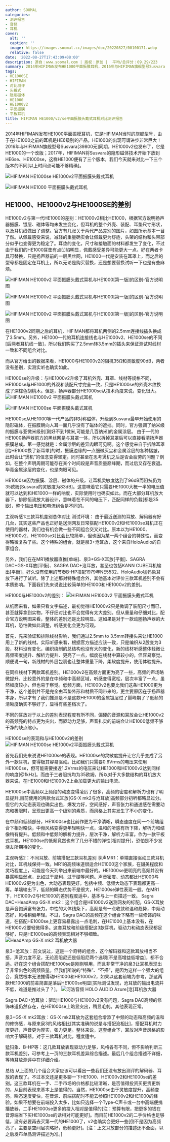 ```yaml
---
author: SOOMAL
categories:
- 测评报告
- 音频
- 耳机
cover:
  alt: ''
  caption: ''
  image: https://images.soomal.cc/images/doc/20220827/00100171.webp
  relative: false
date: '2022-08-27T17:43:09+08:00'
description: 源自：www.soomal.com | 版权：原创 |  平均/总评分：09.29/223
summary: 2014年HIFIMAN发布HE1000平面振膜耳机，2016年与HIFIMAN旗舰型号Susvara同期，HE1000v2也发布了，它是HE1000的一个改版；2017年，HIFIMAN将Susvara的隐形磁体技术开始下放到HE6se、HE1000se，这样HE1000便有了三个版本。下面我们来对比下它们的表现。
tags:
- HE1000SE
- HIFIMAN
- 对比测评
- 头戴式
- 隐形磁体
- HE1000
- HE1000v2
- 平面振膜
- 平板耳机
title: HIFIMAN HE1000/v2/se平面振膜头戴式耳机对比测评报告
---
```


2014年HIFIMAN发布HE1000平面振膜耳机，它是HIFIMAN当时的旗舰型号，由于在HE1000之前的耳机是HE6级别的产品，HE1000的出现可谓进步非常巨大！2016年与HIFIMAN旗舰型号Susvara[39800元]同期，HE1000v2也发布了，它是HE1000的一个改版；2017年，HIFIMAN将Susvara的隐形磁体技术开始下放到HE6se、HE1000se，这样HE1000便有了三个版本，我们今天就来对比一下三个版本的不同[以上时间点可能不够精确]。



![HIFIMAN HE1000se HE1000v2平面振膜头戴式耳机](https://images.soomal.cc/images/doc/20220820/00099968_01.webp)



![HIFIMAN HE1000 平面振膜头戴式耳机](https://images.soomal.cc/images/doc/20220827/00100170_01.webp)



## HE1000、HE1000v2与HE1000SE的差别



HE1000v2与第一代HE1000的差别：HE1000v2相比HE1000，根据官方说明扬声器振膜、镀层、磁体等均未发生变化，但耳机的整个外壳、装配、耳垫尺寸形状，以及耳机线做出了调整。官方有几张关于两代产品差别的图片，如图所示基本一目了然。从佩戴感受来说，减轻的重量确实会让佩戴更为舒适，头架的结构和头带部分似乎也变得更为稳定了。耳垫的变化，尺寸和接触面的材料都发生了变化，不过由于我们的HE1000耳垫有点凹陷明显，佩戴感受差异可能更大一点。好在两者卡具可替换，只是扬声器前的一层黑丝网，HE1000一代是安装在耳罩上，而之后的型号都是固定在耳机上，所以无论是购买替换，还是想要替换试听一下也是有些麻烦。



![HIFIMAN HE1000v2 平面振膜头戴式耳机与HE1000[第一版]的区别-官方说明图](https://images.soomal.cc/images/doc/20220825/00100101.webp)



![HIFIMAN HE1000v2 平面振膜头戴式耳机与HE1000[第一版]的区别-官方说明图](https://images.soomal.cc/images/doc/20220825/00100102.webp)



![HIFIMAN HE1000v2 平面振膜头戴式耳机与HE1000[第一版]的区别-官方说明图](https://images.soomal.cc/images/doc/20220825/00100103.webp)



在HE1000v2同期之后的耳机，HIFIMAN都将耳机两侧的2.5mm连接线插头换成了3.5mm。另外，HE1000一代的耳机连接线也与HE1000v2、HE1000se的不同[后两者耳机线一致]，所以我们购买了2.5mm转3.5mm的插头来保证测试时线材一致和不同组合对比。



而从官方给出的数据来看，HE1000与HE1000v2的阻抗35Ω和灵敏度90dB，两者没有差别，实测实听也确实如此。

HE1000se的升级：与HE1000v2升级了耳机外壳、耳罩、线材等规格不同，HE1000se与HE1000的外观和装配尺寸完全一致，只是HE1000se的外壳木纹换成了深棕色胡桃木。但是，扬声器部分HE1000se从技术角度来说，变化很大。
![HIFIMAN HE1000v2 平面振膜头戴式耳机](https://images.soomal.cc/images/doc/20220820/00099957_01.webp)




![HIFIMAN HE1000se 平面振膜头戴式耳机](https://images.soomal.cc/images/doc/20220820/00099966_01.webp)




HE1000se从HE1000等一代产品的非对称磁体，升级到Susvara最早开始使用的隐形磁体，在振膜朝向人耳一面几乎没有了磁体的遮挡。同时，官方强调了纳米级的振膜与亚微米级别[刚好不到1微米,可能是几百纳米]的金属涂层。
由于一代的HE1000扬声器前方的黑丝网是与耳罩一体，所以拆掉耳罩后可以直接看清扬声器振膜总成。第一感觉就是：金属涂层的差异肉眼可见啊。这个感觉来自于拆除耳罩[给HE1000换了新耳罩]的时，振膜边缘的一点细微灰尘和金属涂层的各种褶皱，此时会让“煲机”的信念变得坚定。同时甚至在思考煲机之后是否会疲劳的问题？例如，在整个声明周期可能存在某个时间段是声音质量巅峰期，而过后又存在衰退。毕竟金属涂层的变化，也是肉眼可见。

HE1000se因为振膜、涂层、磁体的升级，让耳机灵敏度达到了96dB而阻抗仍为35欧姆[Susvara的灵敏度为83dB]。这意味着它只需要HE1000大概一半的电压值就可以达到和HE1000一样的响度，实际使用时也确实如此。而在大部分耳机放大器下，排除恒流放大器设计，意味着在不同的电压下，匹配同样的负载[都是35欧]，整个输出电压和电流组合是不同的。

主观听感1:三款耳机差别总体对比
测试环境：
由于最近送测的耳放、解码器有好几台，其实这些产品也正好是送测网友日常搭配HE1000v2和HE1000se耳机正在使用的器材，我们也有机会做一些不同组合交叉对比。原本以为HE1000、HE1000v2、HE1000se对比会比较简单，但也因为某一两个组合的特殊性，而变得略微复杂了些。这个特殊的组合，就是泉3+沧耳放，这个来自HoloAudio的自家组合。

另外，我们在在MR1播放器直推[单端]、泉3+GS-X耳放[平衡]、SAGRA DAC+GS-X耳放[平衡]、SAGRA DAC+沧耳放，甚至也包括KANN CUBE耳机输出[平衡]，好久没有使用的节奏B-HP搭配1979年NE5532、HoloAudio猛犸象耳放下进行了试听。除了上述那对特殊组合外，其他基本对评价三款耳机差别不会有本质影响。下面我们先来说说比较简单的HE1000和HE1000v2的差别。

HE1000与HE1000v2的差别：
![HIFIMAN HE1000v2 平面振膜头戴式耳机](https://images.soomal.cc/images/doc/20220820/00099958.webp)




从纸面来看，如果只看文字描述，最初觉得HE1000v2只是微调了装配尺寸而已，甚至就算拿到实物，不仔细对比也不会觉得有太大差别。但从重量和仔细对比，配合官方说明图来看，整体的差别还是比较明显。这如果是对于一款动圈扬声器的大耳机，恐怕做如此调整，听感变化会更为可观。

首先，先来验证和排除线材影响，我们通过2.5mm to 3.5mm转接头来让HE1000用上了新的线材。实际听感来看，根据官方描述应该一致，只是编织从2股变为3股，材料没有变化，编织绕制的总结构也没有大的变化，新的线材听感整体轻微让高频密度提升、解析力提升、更亮了一点，幅度在线材中算较小的，但容易察觉。顺便说一句，新线材的外层包裹也让整体重量下降，柔软度提升，使用体验提升。

在同样线材下两款耳机差别。HE1000v2在高频方面更为亮了一些，高频的声场略微提升。比较意外的是在中频和中高频区域，听感变得宽松，层次丰富了一点，虽然幅度较小，但也易于察觉。低频方面，HE1000v2也要比我们这条HE1000更为干净，这个差别并不是完全由耳垫外形和材质不同带来的，更主要原因在于扬声器本身，所以才有了我们推测是不是这款HE1000的金属镀层过了巅峰期了？低频的清晰度确实不够好了，显得有些差档次了。

不同的耳放对于以上的差别表现程度有所不同，偏硬的音源和耳放会让HE1000v2的高频亮的特点更为突出，而驱动力足够，声音扎实的前端会让HE1000低频不够干净的缺点缩小。

HE1000se的表现和与HE1000v2的差别
![HIFIMAN HE1000se HE1000v2平面振膜头戴式耳机](https://images.soomal.cc/images/doc/20220820/00099970.webp)




首先我们先来说说HE1000se的表现。HE1000se的灵敏度提升让它几乎变成了另外一款耳机，变得极其容易驱动。比如我们只需要0.6Vrms的电压来使用HE1000se，但可能需要接近1.2Vrms的电压来让HE1000和HE1000v2达到同样的响度[@1kHz]。而由于三者阻抗均为35欧姆，所以对于大多数结构的耳机放大器来说，在HE1000和HE1000v2上会加载更大的输出电流。

HE1000se中高频以上频段的动态变得凌厉了很多，高频的密度和解析力也有了明显提升,目前使用的两款台式耳放[GS-X mk2与沧耳放]高频部分初听都略显过分。但它的大动态表现也确实出色，爆发力好，空间感好，声音张力和通透感在需要动态和极限时，呈现出更高一个级别的素质，而风格上其实发生了不小的变化。

在中频和低频部分，HE1000se也比前作更为干净清晰，瞬态速度在同一个前端组合下相对略快，中频风格变得更年轻明快一点，温和的听感有所下降，解析力和结像稍有提升。低频和中低频的解析力提升，层次干净，解析力丰富。作为一款平板式耳机，HE1000se的低频竟然也有了几分不错的弹性[相对提升]，恐怕是不少发烧友所期待的变化。

主观听感2：不同耳放、前端搭配三款耳机差别
享声MR1：单端直接驱动三款耳机对比，耳机线保持一致。MR1的高频味道很适合HE1000这个家族，在甜美程度和灵巧程度上，可能是今天列举出来前端中最好的。HE1000se更明亮的高频并没有暴露明显弱点，比如过于犀利、过于硬等问题。声音密度、动态都比HE1000与HE1000v2更为出色，大动态表现更好。包括中频、低频大动态下表现都更高一筹。单端输出下，低频的瞬态优势不是很大，HE1000se弹性表现一般。在MR1下，HE1000v2与HE1000的差别程度适中，基本与上一页描述一致。
Sagra DAC+HeadAmp GS-X mk2：这个组合是HE1000v2送测网友的标配。GS-X耳放是声音饱满富有张力，中性的大体线条下，高频是有一点收敛和温和趋势，中频动态好，风格稍偏年轻。不过，Sagra DAC的高频在这个组合下略有一些修饰的味道，在搭配HE1000se上更容易暴露出一点毛刺，在HE1000上基本没有，在HE1000v2要轻微得多。这套耳放和前级搭配这3款耳机，驱动力和动态表现都足够好，只是HE1000se的高频表现相对不够细致。
![HeadAmp GS-X mk2 耳机放大器](https://images.soomal.cc/images/doc/20220825/00100056.webp)




泉3+沧耳放：前文说过，这是一个奇特的组合，这个解码器和这款耳放相当不搭，声音力度不足，无论高阻尼还是低阻尼两个选项[不是高增益低增益]，都不合适。好在这个组合搭配HE1000se是刚刚够用，而且非常干净的泉3让耳机表现出了非常出色的高频质量。但我们所说的“特殊”、“不搭”，是因为这样一个强大的组合，竟然根本无法推得动HE1000和HE1000v2，如果以这套前端为参考，那这两款HE1000的前辈简直是落后HE1000se明显[实际测试发现，沧耳放的输出电流并不低，难道是推过头了？]。
![河洛音频 HOLO AUDIO Azure[沧]耳机放大器](https://images.soomal.cc/images/doc/20220825/00100080.webp)




Sagra DAC+沧耳放：驱动HE1000与HE1000v2没有问题，Sagra DAC高频的修饰味道仍然存在，在HE1000se上略显突出，稍显毛刺。其他表现正常。

泉3+GS-X mk2耳放：GS-X mk2耳放为这套组合增添了中频的动态和高频的温和的修饰感，与原来泉3的风格相比[其实准确的说是与搭配沧相比]，搭配耳机时力度更好，声音更为厚实，张力更足。整体来说，这套组合下，耳放对声音风格的影响大于解码器。对于三款耳机对比，程度适中。

猛犸象、B-HP等：这几款耳放表现驱动力足够，风格各有不同，但不影响判断三款耳机差别，可参考上一页的三款耳机差异综合描述。最后几个组合描述不详细，等待耳放测评中在详细介绍。

总结
从上面的几个组合大家应该可以看出一些我们还没有放出测评的解码器、耳放的表现了。不过本文还是更多聊一下HE1000、HE1000v2和HE1000se的差别。这三款耳机在一手、二手市场的价格都比较清晰，是否值得投资买更贵更新的，从目前表现来基本上是值得的。当然，HE1000se由于灵敏度提升，高频变亮，瞬态速度变快，在音源、前端搭配时不能去参照HE1000v2和HE1000的经验。如果不想要在前端投入太多，比如只选择一个Type-C声卡或一台中高端便携播放器，二手HE1000se更多的投入相对是值得的[注：预算有限，把更多的钱在音源端省下买HE1000se的话相对可能更好]。而目前HE1000v2的二手价格也足够低，没有必要再去买第一代的HE1000了，v2也确实会更好一些[倒不是因为高频亮了，主要是空间层次略好，低频更好]。[注：上文耳放部分的描述还不全面，以之后发布单品测评描述为准。]